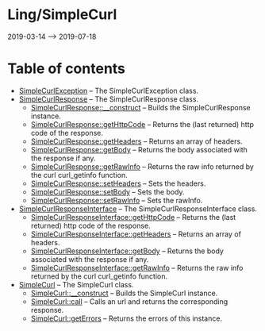 Ling/SimpleCurl
================
2019-03-14 --> 2019-07-18




Table of contents
===========

- [SimpleCurlException](https://github.com/lingtalfi/SimpleCurl/blob/master/doc/api/Ling/SimpleCurl/Exception/SimpleCurlException.md) &ndash; The SimpleCurlException class.
- [SimpleCurlResponse](https://github.com/lingtalfi/SimpleCurl/blob/master/doc/api/Ling/SimpleCurl/Response/SimpleCurlResponse.md) &ndash; The SimpleCurlResponse class.
    - [SimpleCurlResponse::__construct](https://github.com/lingtalfi/SimpleCurl/blob/master/doc/api/Ling/SimpleCurl/Response/SimpleCurlResponse/__construct.md) &ndash; Builds the SimpleCurlResponse instance.
    - [SimpleCurlResponse::getHttpCode](https://github.com/lingtalfi/SimpleCurl/blob/master/doc/api/Ling/SimpleCurl/Response/SimpleCurlResponse/getHttpCode.md) &ndash; Returns the (last returned) http code of the response.
    - [SimpleCurlResponse::getHeaders](https://github.com/lingtalfi/SimpleCurl/blob/master/doc/api/Ling/SimpleCurl/Response/SimpleCurlResponse/getHeaders.md) &ndash; Returns an array of headers.
    - [SimpleCurlResponse::getBody](https://github.com/lingtalfi/SimpleCurl/blob/master/doc/api/Ling/SimpleCurl/Response/SimpleCurlResponse/getBody.md) &ndash; Returns the body associated with the response if any.
    - [SimpleCurlResponse::getRawInfo](https://github.com/lingtalfi/SimpleCurl/blob/master/doc/api/Ling/SimpleCurl/Response/SimpleCurlResponse/getRawInfo.md) &ndash; Returns the raw info returned by the curl curl_getinfo function.
    - [SimpleCurlResponse::setHeaders](https://github.com/lingtalfi/SimpleCurl/blob/master/doc/api/Ling/SimpleCurl/Response/SimpleCurlResponse/setHeaders.md) &ndash; Sets the headers.
    - [SimpleCurlResponse::setBody](https://github.com/lingtalfi/SimpleCurl/blob/master/doc/api/Ling/SimpleCurl/Response/SimpleCurlResponse/setBody.md) &ndash; Sets the body.
    - [SimpleCurlResponse::setRawInfo](https://github.com/lingtalfi/SimpleCurl/blob/master/doc/api/Ling/SimpleCurl/Response/SimpleCurlResponse/setRawInfo.md) &ndash; Sets the rawInfo.
- [SimpleCurlResponseInterface](https://github.com/lingtalfi/SimpleCurl/blob/master/doc/api/Ling/SimpleCurl/Response/SimpleCurlResponseInterface.md) &ndash; The SimpleCurlResponseInterface class.
    - [SimpleCurlResponseInterface::getHttpCode](https://github.com/lingtalfi/SimpleCurl/blob/master/doc/api/Ling/SimpleCurl/Response/SimpleCurlResponseInterface/getHttpCode.md) &ndash; Returns the (last returned) http code of the response.
    - [SimpleCurlResponseInterface::getHeaders](https://github.com/lingtalfi/SimpleCurl/blob/master/doc/api/Ling/SimpleCurl/Response/SimpleCurlResponseInterface/getHeaders.md) &ndash; Returns an array of headers.
    - [SimpleCurlResponseInterface::getBody](https://github.com/lingtalfi/SimpleCurl/blob/master/doc/api/Ling/SimpleCurl/Response/SimpleCurlResponseInterface/getBody.md) &ndash; Returns the body associated with the response if any.
    - [SimpleCurlResponseInterface::getRawInfo](https://github.com/lingtalfi/SimpleCurl/blob/master/doc/api/Ling/SimpleCurl/Response/SimpleCurlResponseInterface/getRawInfo.md) &ndash; Returns the raw info returned by the curl curl_getinfo function.
- [SimpleCurl](https://github.com/lingtalfi/SimpleCurl/blob/master/doc/api/Ling/SimpleCurl/SimpleCurl.md) &ndash; The SimpleCurl class.
    - [SimpleCurl::__construct](https://github.com/lingtalfi/SimpleCurl/blob/master/doc/api/Ling/SimpleCurl/SimpleCurl/__construct.md) &ndash; Builds the SimpleCurl instance.
    - [SimpleCurl::call](https://github.com/lingtalfi/SimpleCurl/blob/master/doc/api/Ling/SimpleCurl/SimpleCurl/call.md) &ndash; Calls an url and returns the corresponding response.
    - [SimpleCurl::getErrors](https://github.com/lingtalfi/SimpleCurl/blob/master/doc/api/Ling/SimpleCurl/SimpleCurl/getErrors.md) &ndash; Returns the errors of this instance.




